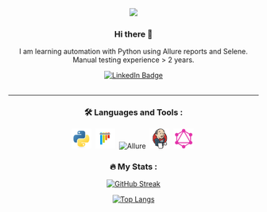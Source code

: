 
<div id="header" align="center">
  <img src="https://media.giphy.com/media/iDOIj5JxyZGarf6v6G/giphy.gif" width="100"/>

  ### Hi there 👋
  I am learning automation with Python using Allure reports and Selene.
  Manual testing experience > 2 years.
  
  
  <div id="badges">
    <a href="http://linkedin.com/in/katrin-torsunova">
      <img src="https://img.shields.io/badge/LinkedIn-blue?style=for-the-badge&logo=linkedin&logoColor=white" alt="LinkedIn Badge"/>
    </a>
  </div>
  <img src="https://komarev.com/ghpvc/?username=KatrinTor&style=flat-square&color=blue" alt=""/>


  
  ------
  
  ### :hammer_and_wrench: Languages and Tools :
  <div>
    <img src="https://github.com/devicons/devicon/blob/master/icons/python/python-original.svg" title="Python" alt="Python" width="40" height="40"/>&nbsp;
    <img src="https://github.com/devicons/devicon/blob/master/icons/pytest/pytest-original.svg" title="Pytest" alt="Pytest" width="40" height="40"/>&nbsp;
    <img src="https://avatars.githubusercontent.com/u/5879127?s=200&v=4" title="Allure" alt="Allure" width="40" height="40"/>&nbsp;
    <img src="https://github.com/devicons/devicon/blob/master/icons/jenkins/jenkins-original.svg" title="Jenkins" alt="Jenkins" width="40" height="40"/>&nbsp;
    <img src="https://github.com/devicons/devicon/blob/master/icons/graphql/graphql-plain.svg" title="GraphQL" alt=GraphQL" width="40" height="40"/>&nbsp;
  </div>
  
  ### :fire: My Stats :
  [![GitHub Streak](http://github-readme-streak-stats.herokuapp.com?user=KatrinTor&theme=merko&date_format=j%20M%5B%20Y%5D)](https://git.io/streak-stats)
  
  [![Top Langs](https://github-readme-stats.vercel.app/api/top-langs/?username=KatrinTor)](https://github.com/anuraghazra/github-readme-stats)

</div>


<!--
**KatrinTor/KatrinTor** is a ✨ _special_ ✨ repository because its `README.md` (this file) appears on your GitHub profile.

Here are some ideas to get you started:

- 🔭 I’m currently working on ...
- 🌱 I’m currently learning Python foe automatization
- 👯 I’m looking to collaborate on ...
- 🤔 I’m looking for help with ...
- 💬 Ask me about ...
- 📫 How to reach me: ...
- 😄 Pronouns: ...
- ⚡ Fun fact: ...
-->
